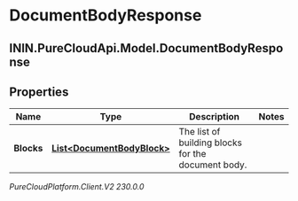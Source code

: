 # DocumentBodyResponse

## ININ.PureCloudApi.Model.DocumentBodyResponse

## Properties

|Name | Type | Description | Notes|
|------------ | ------------- | ------------- | -------------|
| **Blocks** | [**List&lt;DocumentBodyBlock&gt;**](DocumentBodyBlock) | The list of building blocks for the document body. | |



_PureCloudPlatform.Client.V2 230.0.0_
